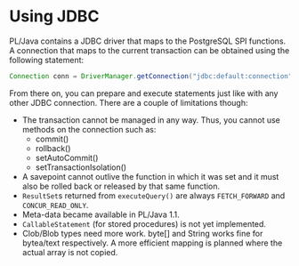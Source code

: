 # Using JDBC

PL/Java contains a JDBC driver that maps to the PostgreSQL SPI functions. A
connection that maps to the current transaction can be obtained using the
following statement:
```java
Connection conn = DriverManager.getConnection("jdbc:default:connection");
```
From there on, you can prepare and execute statements just like with any other
JDBC connection. There are a couple of limitations though:

* The transaction cannot be managed in any way. Thus, you cannot use
    methods on the connection such as:
    * commit()
    * rollback()
    * setAutoCommit()
    * setTransactionIsolation()
* A savepoint cannot outlive the function in which it was set and it must
    also be rolled back or released by that same function.
* `ResultSet`s returned from `executeQuery()` are always `FETCH_FORWARD` and
    `CONCUR_READ_ONLY`.
* Meta-data became available in PL/Java 1.1.
* `CallableStatement` (for stored procedures) is not yet implemented.
* Clob/Blob types need more work. byte[] and String works fine for bytea/text
    respectively. A more efficient mapping is planned where the actual array is
    not copied.
